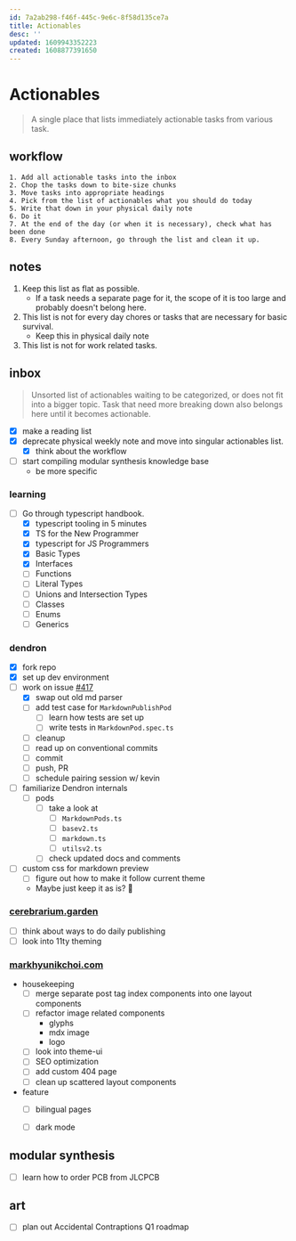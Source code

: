 ```yaml
---
id: 7a2ab298-f46f-445c-9e6c-8f58d135ce7a
title: Actionables
desc: ''
updated: 1609943352223
created: 1608877391650
---
```


# Actionables

> A single place that lists immediately actionable tasks from various task.

## workflow
```
1. Add all actionable tasks into the inbox
2. Chop the tasks down to bite-size chunks
3. Move tasks into appropriate headings
4. Pick from the list of actionables what you should do today
5. Write that down in your physical daily note
6. Do it
7. At the end of the day (or when it is necessary), check what has been done
8. Every Sunday afternoon, go through the list and clean it up.
```

## notes
1. Keep this list as flat as possible. 
    - If a task needs a separate page for it, the scope of it is too large and probably doesn't belong here.
2. This list is not for every day chores or tasks that are necessary for basic survival.
    - Keep this in physical daily note
3. This list is not for work related tasks.

## inbox

> Unsorted list of actionables waiting to be categorized, or does not fit into a bigger topic. 
Task that need more breaking down also belongs here until it becomes actionable.

- [x] make a reading list
- [x] deprecate physical weekly note and move into singular actionables list.
    - [x] think about the workflow
- [ ] start compiling modular synthesis knowledge base
    - be more specific



### learning
- [ ] Go through typescript handbook.
    - [x] typescript tooling in 5 minutes
    - [x] TS for the New Programmer
    - [x] typescript for JS Programmers
    - [x] Basic Types
    - [x] Interfaces
    - [ ] Functions
    - [ ] Literal Types
    - [ ] Unions and Intersection Types
    - [ ] Classes
    - [ ] Enums
    - [ ] Generics

### dendron
- [x] fork repo
- [x] set up dev environment
- [ ] work on issue [#417](https://github.com/dendronhq/dendron/issues/417)
    - [x] swap out old md parser
    - [ ] add test case for `MarkdownPublishPod`
        - [ ] learn how tests are set up
        - [ ] write tests in `MarkdownPod.spec.ts`
    - [ ] cleanup
    - [ ] read up on conventional commits
    - [ ] commit
    - [ ] push, PR
    - [ ] schedule pairing session w/ kevin
- [ ] familiarize Dendron internals
    - [ ] pods
        - [ ] take a look at 
            - [ ] `MarkdownPods.ts`
            - [ ] `basev2.ts`
            - [ ] `markdown.ts`
            - [ ] `utilsv2.ts`
        - [ ] check updated docs and comments
- [ ] custom css for markdown preview
    - [ ] figure out how to make it follow current theme
    - Maybe just keep it as is? :thinking:

### [cerebrarium.garden](https://cerebrarium.garden)
- [ ] think about ways to do daily publishing
- [ ] look into 11ty theming

### [markhyunikchoi.com](https://markhyunikchoi.com)
- housekeeping
    - [ ] merge separate post tag index components into one layout components
    - [ ] refactor image related components
        * glyphs
        * mdx image
        * logo
    - [ ] look into theme-ui
    - [ ] SEO optimization
    - [ ] add custom 404 page
    - [ ] clean up scattered layout components
- feature
    - [ ] bilingual pages
    - [ ] dark mode


## modular synthesis
- [ ] learn how to order PCB from JLCPCB

## art
- [ ] plan out Accidental Contraptions Q1 roadmap
